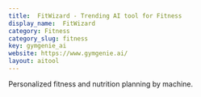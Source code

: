 ```yaml
---
title:  FitWizard - Trending AI tool for Fitness
display_name:  FitWizard
category: Fitness
category_slug: fitness
key: gymgenie_ai
website: https://www.gymgenie.ai/
layout: aitool
---
```


Personalized fitness and nutrition planning by machine.
